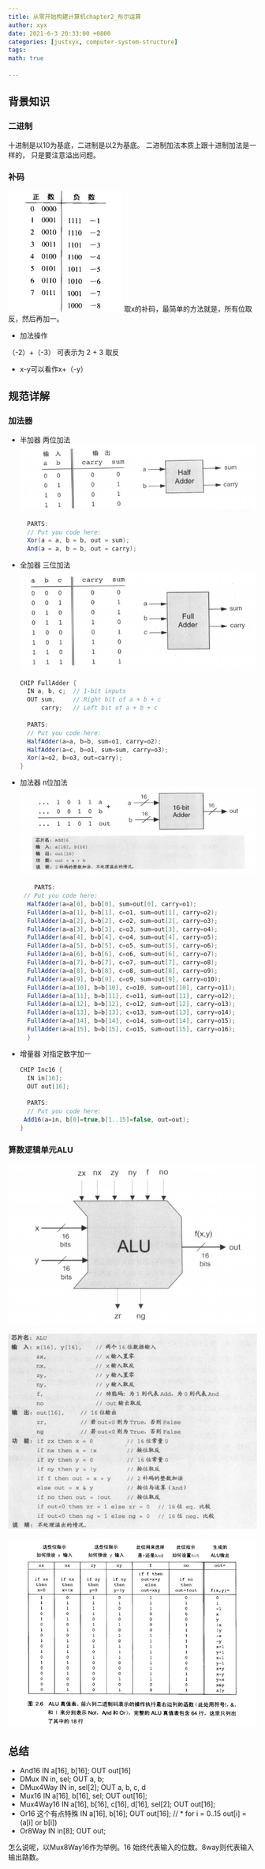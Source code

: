 ```yaml
---
title: 从零开始构建计算机chapter2_布尔运算
author: xyx
date: 2021-6-3 20:33:00 +0800
categories: [justxyx, computer-system-structure]
tags: 
math: true

---
```

## 背景知识

### 二进制

十进制是以10为基底，二进制是以2为基底。
二进制加法本质上跟十进制加法是一样的， 只是要注意溢出问题。

### 补码

![p1](/assets/img/2021.6.3/p1.png)
取x的补码，最简单的方法就是，所有位取反，然后再加一。

* 加法操作

（-2）+（-3） 可表示为 2 + 3 取反

* x-y可以看作x+（-y）

## 规范详解

### 加法器

* 半加器
  两位加法
  ![p5](/assets/img/2021.6.3/p5.png)

  ~~~java
    PARTS:
    // Put you code here:
    Xor(a = a, b = b, out = sum);
    And(a = a, b = b, out = carry);
  ~~~

* 全加器
  三位加法
  ![p6](/assets/img/2021.6.3/p6.png)

  ~~~java
  CHIP FullAdder {
    IN a, b, c;  // 1-bit inputs
    OUT sum,     // Right bit of a + b + c
        carry;   // Left bit of a + b + c

    PARTS:
    // Put you code here:
    HalfAdder(a=a, b=b, sum=o1, carry=o2);
    HalfAdder(a=c, b=o1, sum=sum, carry=o3);
    Xor(a=o2, b=o3, out=carry);
  }
  ~~~
  
* 加法器
  n位加法
  ![p7](/assets/img/2021.6.3/p7.png)

  ~~~java
      PARTS:
   // Put you code here:
    HalfAdder(a=a[0], b=b[0], sum=out[0], carry=o1);
    FullAdder(a=a[1], b=b[1], c=o1, sum=out[1], carry=o2);
    FullAdder(a=a[2], b=b[2], c=o2, sum=out[2], carry=o3);
    FullAdder(a=a[3], b=b[3], c=o3, sum=out[3], carry=o4);
    FullAdder(a=a[4], b=b[4], c=o4, sum=out[4], carry=o5);
    FullAdder(a=a[5], b=b[5], c=o5, sum=out[5], carry=o6);
    FullAdder(a=a[6], b=b[6], c=o6, sum=out[6], carry=o7);
    FullAdder(a=a[7], b=b[7], c=o7, sum=out[7], carry=o8);
    FullAdder(a=a[8], b=b[8], c=o8, sum=out[8], carry=o9);
    FullAdder(a=a[9], b=b[9], c=o9, sum=out[9], carry=o10);
    FullAdder(a=a[10], b=b[10], c=o10, sum=out[10], carry=o11);
    FullAdder(a=a[11], b=b[11], c=o11, sum=out[11], carry=o12);
    FullAdder(a=a[12], b=b[12], c=o12, sum=out[12], carry=o13);
    FullAdder(a=a[13], b=b[13], c=o13, sum=out[13], carry=o14);
    FullAdder(a=a[14], b=b[14], c=o14, sum=out[14], carry=o15);
    FullAdder(a=a[15], b=b[15], c=o15, sum=out[15], carry=o16);
    }
    ~~~

* 增量器
  对指定数字加一

  ~~~java
  CHIP Inc16 {
    IN in[16];
    OUT out[16];

    PARTS:
    // Put you code here:
   Add16(a=in, b[0]=true,b[1..15]=false, out=out);
  }
  ~~~

### 算数逻辑单元ALU

![p2](/assets/img/2021.6.3/p2.png)

![p3](/assets/img/2021.6.3/p3.png )

![p4](/assets/img/2021.6.3/p4.png)



## 总结
* And16 
    IN a[16], b[16];
    OUT out[16]
* DMux
    IN in, sel;
    OUT a, b;
* DMux4Way
    IN in, sel[2];
    OUT a, b, c, d
* Mux16
    IN a[16], b[16], sel;
    OUT out[16];
* Mux4Way16
    IN a[16], b[16], c[16], d[16], sel[2];
    OUT out[16];
* Or16 这个有点特殊
    IN a[16], b[16];
    OUT out[16]; // * for i = 0..15 out[i] = (a[i] or b[i])
* Or8Way
    IN in[8];
    OUT out;

怎么说呢，以Mux8Way16作为举例。16 始终代表输入的位数。8way则代表输入输出路数。